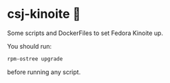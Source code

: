 # csj-kinoite 📘
Some scripts and DockerFiles to set Fedora Kinoite up.

You should run:
```bash
rpm-ostree upgrade
```
before running any script.
